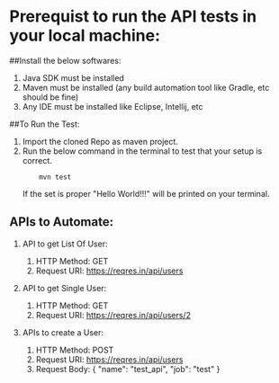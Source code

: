 # Prerequist to run the API tests in your local machine:
##Install the below softwares:
   1) Java SDK must be installed
   2) Maven must be installed (any build automation tool like Gradle, etc should be fine)
   3) Any IDE must be installed like Eclipse, Intellij, etc
   
##To Run the Test:
   1) Import the cloned Repo as maven project.
   2) Run the below command in the terminal to test that your setup is correct.
        ```
            mvn test
        ```     
        If the set is proper "Hello World!!!" will be printed on your terminal.
        
   
## APIs to Automate:
   1) API to get List Of User:
        1) HTTP Method: GET
        2) Request URI: https://reqres.in/api/users
        
   2) API to get Single User:
        1) HTTP Method: GET
        2) Request URI: https://reqres.in/api/users/2
        
   3) APIs to create a User:
        1) HTTP Method: POST
        2) Request URI: https://reqres.in/api/users
        3) Request Body: {
                             "name": "test_api",
                             "job": "test"
                         }       